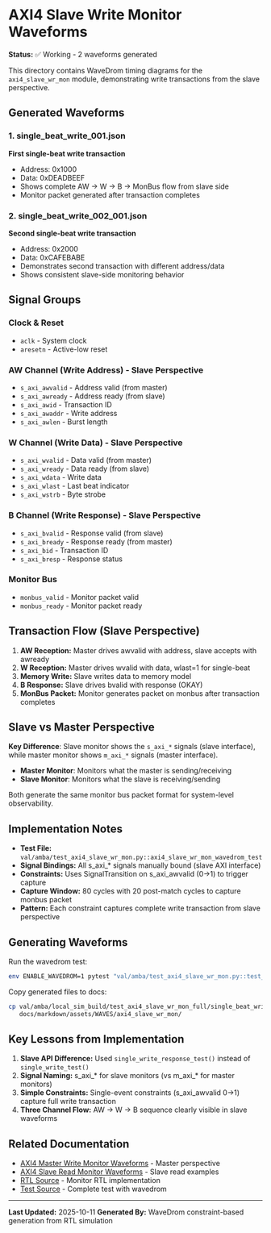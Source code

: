 # AXI4 Slave Write Monitor Waveforms

**Status:** ✅ Working - 2 waveforms generated

This directory contains WaveDrom timing diagrams for the `axi4_slave_wr_mon` module, demonstrating write transactions from the slave perspective.

## Generated Waveforms

### 1. single_beat_write_001.json
**First single-beat write transaction**
- Address: 0x1000
- Data: 0xDEADBEEF
- Shows complete AW → W → B → MonBus flow from slave side
- Monitor packet generated after transaction completes

### 2. single_beat_write_002_001.json
**Second single-beat write transaction**
- Address: 0x2000
- Data: 0xCAFEBABE
- Demonstrates second transaction with different address/data
- Shows consistent slave-side monitoring behavior

## Signal Groups

### Clock & Reset
- `aclk` - System clock
- `aresetn` - Active-low reset

### AW Channel (Write Address) - Slave Perspective
- `s_axi_awvalid` - Address valid (from master)
- `s_axi_awready` - Address ready (from slave)
- `s_axi_awid` - Transaction ID
- `s_axi_awaddr` - Write address
- `s_axi_awlen` - Burst length

### W Channel (Write Data) - Slave Perspective
- `s_axi_wvalid` - Data valid (from master)
- `s_axi_wready` - Data ready (from slave)
- `s_axi_wdata` - Write data
- `s_axi_wlast` - Last beat indicator
- `s_axi_wstrb` - Byte strobe

### B Channel (Write Response) - Slave Perspective
- `s_axi_bvalid` - Response valid (from slave)
- `s_axi_bready` - Response ready (from master)
- `s_axi_bid` - Transaction ID
- `s_axi_bresp` - Response status

### Monitor Bus
- `monbus_valid` - Monitor packet valid
- `monbus_ready` - Monitor packet ready

## Transaction Flow (Slave Perspective)

1. **AW Reception:** Master drives awvalid with address, slave accepts with awready
2. **W Reception:** Master drives wvalid with data, wlast=1 for single-beat
3. **Memory Write:** Slave writes data to memory model
4. **B Response:** Slave drives bvalid with response (OKAY)
5. **MonBus Packet:** Monitor generates packet on monbus after transaction completes

## Slave vs Master Perspective

**Key Difference**: Slave monitor shows the `s_axi_*` signals (slave interface), while master monitor shows `m_axi_*` signals (master interface).

- **Master Monitor**: Monitors what the master is sending/receiving
- **Slave Monitor**: Monitors what the slave is receiving/sending

Both generate the same monitor bus packet format for system-level observability.

## Implementation Notes

- **Test File:** `val/amba/test_axi4_slave_wr_mon.py::axi4_slave_wr_mon_wavedrom_test`
- **Signal Bindings:** All s_axi_* signals manually bound (slave AXI interface)
- **Constraints:** Uses SignalTransition on s_axi_awvalid (0→1) to trigger capture
- **Capture Window:** 80 cycles with 20 post-match cycles to capture monbus packet
- **Pattern:** Each constraint captures complete write transaction from slave perspective

## Generating Waveforms

Run the wavedrom test:

```bash
env ENABLE_WAVEDROM=1 pytest "val/amba/test_axi4_slave_wr_mon.py::test_axi4_slave_wr_mon" -v
```

Copy generated files to docs:

```bash
cp val/amba/local_sim_build/test_axi4_slave_wr_mon_full/single_beat_write*.json \
   docs/markdown/assets/WAVES/axi4_slave_wr_mon/
```

## Key Lessons from Implementation

1. **Slave API Difference:** Used `single_write_response_test()` instead of `single_write_test()`
2. **Signal Naming:** s_axi_* for slave monitors (vs m_axi_* for master monitors)
3. **Simple Constraints:** Single-event constraints (s_axi_awvalid 0→1) capture full write transaction
4. **Three Channel Flow:** AW → W → B sequence clearly visible in slave waveforms

## Related Documentation

- [AXI4 Master Write Monitor Waveforms](../axi4_master_wr_mon/) - Master perspective
- [AXI4 Slave Read Monitor Waveforms](../axi4_slave_rd_mon/) - Slave read examples
- [RTL Source](../../../../../rtl/amba/axi4/axi4_slave_wr_mon.sv) - Monitor RTL implementation
- [Test Source](../../../../../val/amba/test_axi4_slave_wr_mon.py) - Complete test with wavedrom

---

**Last Updated:** 2025-10-11
**Generated By:** WaveDrom constraint-based generation from RTL simulation
